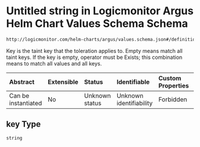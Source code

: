 # Untitled string in Logicmonitor Argus Helm Chart Values Schema Schema

```txt
http://logicmonitor.com/helm-charts/argus/values.schema.json#/definitions/toleration/oneOf/1/properties/key
```

Key is the taint key that the toleration applies to. Empty means match all taint keys. If the key is empty, operator must be Exists; this combination means to match all values and all keys.

| Abstract            | Extensible | Status         | Identifiable            | Custom Properties | Additional Properties | Access Restrictions | Defined In                                                        |
| :------------------ | :--------- | :------------- | :---------------------- | :---------------- | :-------------------- | :------------------ | :---------------------------------------------------------------- |
| Can be instantiated | No         | Unknown status | Unknown identifiability | Forbidden         | Allowed               | none                | [values.schema.json\*](values.schema.json "open original schema") |

## key Type

`string`
